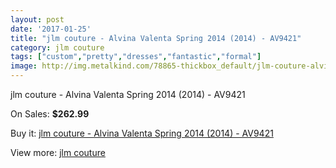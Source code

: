 ```yaml
---
layout: post
date: '2017-01-25'
title: "jlm couture - Alvina Valenta Spring 2014 (2014) - AV9421"
category: jlm couture
tags: ["custom","pretty","dresses","fantastic","formal"]
image: http://img.metalkind.com/78865-thickbox_default/jlm-couture-alvina-valenta-spring-2014-2014-av9421.jpg
---
```

jlm couture - Alvina Valenta Spring 2014 (2014) - AV9421

On Sales: **$262.99**
<a href="https://www.metalkind.com/en/jlm-couture/19190-jlm-couture-alvina-valenta-spring-2014-2014-av9421.html"><amp-img layout="responsive" width="600" height="600" src="//img.metalkind.com/78865-thickbox_default/jlm-couture-alvina-valenta-spring-2014-2014-av9421.jpg" alt="jlm couture - Alvina Valenta Spring 2014 (2014) - AV9421 0" /></a>

Buy it: [jlm couture - Alvina Valenta Spring 2014 (2014) - AV9421](https://www.metalkind.com/en/jlm-couture/19190-jlm-couture-alvina-valenta-spring-2014-2014-av9421.html "jlm couture - Alvina Valenta Spring 2014 (2014) - AV9421")

View more: [jlm couture](https://www.metalkind.com/en/64-jlm-couture "jlm couture")